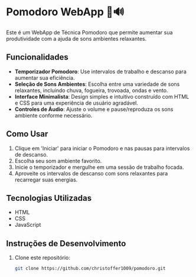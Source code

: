 # Pomodoro WebApp 🍅🔊

Este é um WebApp de Técnica Pomodoro que permite aumentar sua produtividade com a ajuda de sons ambientes relaxantes.

## Funcionalidades

- **Temporizador Pomodoro**: Use intervalos de trabalho e descanso para aumentar sua eficiência.
- **Seleção de Sons Ambientes**: Escolha entre uma variedade de sons relaxantes, incluindo chuva, fogueira, trovoada, ondas e vento.
- **Interface Minimalista**: Design simples e intuitivo construído com HTML e CSS para uma experiência de usuário agradável.
- **Controles de Áudio**: Ajuste o volume e pause/reproduza os sons ambiente conforme necessário.

## Como Usar

1. Clique em 'Iniciar' para iniciar o Pomodoro e nas pausas para intervalos de descanso.
2. Escolha seu som ambiente favorito.
3. Inicie o temporizador e mergulhe em uma sessão de trabalho focada.
4. Aproveite os intervalos de descanso com sons relaxantes para recarregar suas energias.

## Tecnologias Utilizadas

- HTML
- CSS
- JavaScript

## Instruções de Desenvolvimento

1. Clone este repositório:

   ```bash
   git clone https://github.com/christoffer1009/pomodoro.git
